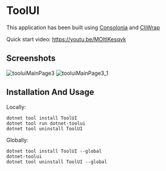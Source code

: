 # ToolUI

This application has been built using [Consolonia](https://github.com/jinek/Consolonia) and [CliWrap](https://github.com/Tyrrrz/CliWrap)

Quick start video: https://youtu.be/MOltIKesqvk

## Screenshots
![tooluiMainPage3](https://user-images.githubusercontent.com/10516222/156970874-8e7d07b8-9a2b-44ef-bf6f-e3f846771543.png)
![tooluiMainPage3_1](https://user-images.githubusercontent.com/10516222/156970873-d3f878de-1542-4a78-9786-13a2342acede.png)

## Installation And Usage

Locally:
```
dotnet tool install ToolUI
dotnet tool run dotnet-toolui
dotnet tool uninstall ToolUI
```
Globally:
```
dotnet tool install ToolUI --global 
dotnet-toolui
dotnet tool uninstall ToolUI --global
```
